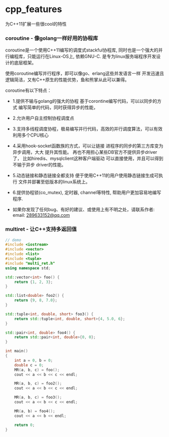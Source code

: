 # cpp_features

为C++11扩展一些很cool的特性


### coroutine  - 像golang一样好用的协程库

coroutine是一个使用C++11编写的调度式stackful协程库,
同时也是一个强大的并行编程库，只能运行在Linux-OS上, 依赖GNU-C.
是专为linux服务端程序开发设计的底层框架。

使用coroutine编写并行程序，即可以像go、erlang这些并发语言一样
开发迅速且逻辑简洁，又有C++原生的性能优势，鱼和熊掌从此可以兼得。

coroutine有以下特点：
 *   1.提供不输与golang的强大的协程
      基于corontine编写代码，可以以同步的方式
      编写简单的代码，同时获得异步的性能，
 *   2.允许用户自主控制协程调度点
 *   3.支持多线程调度协程，极易编写并行代码，高效的并行调度算法，可以有效利用多个CPU核心
 *   4.采用hook-socket函数族的方式，可以让链接
      进程序的同步的第三方库变为异步调用，大大
      提升其性能。
      再也不用担心某些DB官方不提供异步driver了，
      比如hiredis、mysqlclient这种客户端驱动
      可以直接使用，并且可以得到不输于异步
      driver的性能。
 *   5.动态链接和静态链接全都支持
      便于使用C++11的用户使用静态链接生成可执行
      文件并部署至低版本的linux系统上。
 *   6.提供协程锁(co_mutex), 定时器, channel等特性,
      帮助用户更加容易地编写程序. 
 
 * 如果你发现了任何bug、有好的建议、或使用上有不明之处，请联系作者:
      email:  289633152@qq.com

### multiret   - 让C++支持多返回值

~~~~~~~~~~cpp
// demo
#include <iostream>
#include <vector>
#include <list>
#include <tuple>
#include "multi_ret.h"
using namespace std;

std::vector<int> foo() {
    return {1, 2, 3};
}

std::list<double> foo2() {
    return {9, 8, 7.0};
}

std::tuple<int, double, short> foo3() {
    return std::tuple<int, double, short>{4, 5.0, 6};
}

std::pair<int, double> foo4() {
    return std::pair<int, double>{0, 0};
}

int main()
{
    int a = 0, b = 0;
    double c = 0;
    MR(a, b, c) = foo();
    cout << a << b << c << endl;

    MR(a, b, c) = foo2();
    cout << a << b << c << endl;

    MR(a, b, c) = foo3();
    cout << a << b << c << endl;

    MR(a, b) = foo4();
    cout << a << b << endl;

    return 0;
}
~~~~~~~~~~
